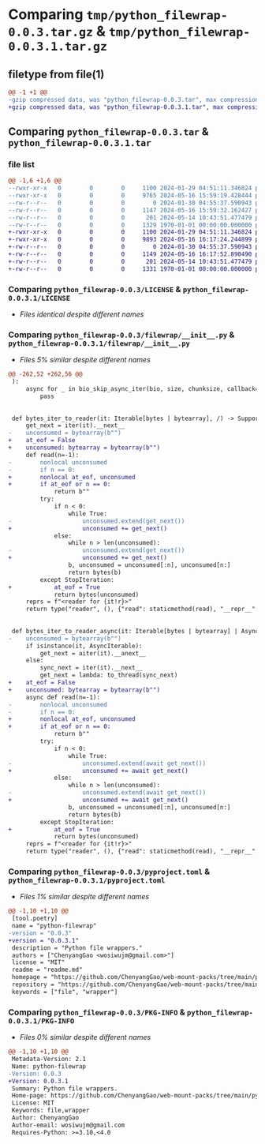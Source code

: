 # Comparing `tmp/python_filewrap-0.0.3.tar.gz` & `tmp/python_filewrap-0.0.3.1.tar.gz`

## filetype from file(1)

```diff
@@ -1 +1 @@
-gzip compressed data, was "python_filewrap-0.0.3.tar", max compression
+gzip compressed data, was "python_filewrap-0.0.3.1.tar", max compression
```

## Comparing `python_filewrap-0.0.3.tar` & `python_filewrap-0.0.3.1.tar`

### file list

```diff
@@ -1,6 +1,6 @@
--rwxr-xr-x   0        0        0     1100 2024-01-29 04:51:11.346824 python_filewrap-0.0.3/LICENSE
--rwxr-xr-x   0        0        0     9765 2024-05-16 15:59:19.428444 python_filewrap-0.0.3/filewrap/__init__.py
--rw-r--r--   0        0        0        0 2024-01-30 04:55:37.590943 python_filewrap-0.0.3/filewrap/py.typed
--rw-r--r--   0        0        0     1147 2024-05-16 15:59:32.162427 python_filewrap-0.0.3/pyproject.toml
--rw-r--r--   0        0        0      201 2024-05-14 10:43:51.477479 python_filewrap-0.0.3/readme.md
--rw-r--r--   0        0        0     1329 1970-01-01 00:00:00.000000 python_filewrap-0.0.3/PKG-INFO
+-rwxr-xr-x   0        0        0     1100 2024-01-29 04:51:11.346824 python_filewrap-0.0.3.1/LICENSE
+-rwxr-xr-x   0        0        0     9893 2024-05-16 16:17:24.244899 python_filewrap-0.0.3.1/filewrap/__init__.py
+-rw-r--r--   0        0        0        0 2024-01-30 04:55:37.590943 python_filewrap-0.0.3.1/filewrap/py.typed
+-rw-r--r--   0        0        0     1149 2024-05-16 16:17:52.890490 python_filewrap-0.0.3.1/pyproject.toml
+-rw-r--r--   0        0        0      201 2024-05-14 10:43:51.477479 python_filewrap-0.0.3.1/readme.md
+-rw-r--r--   0        0        0     1331 1970-01-01 00:00:00.000000 python_filewrap-0.0.3.1/PKG-INFO
```

### Comparing `python_filewrap-0.0.3/LICENSE` & `python_filewrap-0.0.3.1/LICENSE`

 * *Files identical despite different names*

### Comparing `python_filewrap-0.0.3/filewrap/__init__.py` & `python_filewrap-0.0.3.1/filewrap/__init__.py`

 * *Files 5% similar despite different names*

```diff
@@ -262,52 +262,56 @@
 ):
     async for _ in bio_skip_async_iter(bio, size, chunksize, callback=callback):
         pass
 
 
 def bytes_iter_to_reader(it: Iterable[bytes | bytearray], /) -> SupportsRead[bytes]:
     get_next = iter(it).__next__
-    unconsumed = bytearray(b"")
+    at_eof = False
+    unconsumed: bytearray = bytearray(b"")
     def read(n=-1):
-        nonlocal unconsumed
-        if n == 0:
+        nonlocal at_eof, unconsumed
+        if at_eof or n == 0:
             return b""
         try:
             if n < 0:
                 while True:
-                    unconsumed.extend(get_next())
+                    unconsumed += get_next()
             else:
                 while n > len(unconsumed):
-                    unconsumed.extend(get_next())
+                    unconsumed += get_next()
                 b, unconsumed = unconsumed[:n], unconsumed[n:]
                 return bytes(b)
         except StopIteration:
+            at_eof = True
             return bytes(unconsumed)
     reprs = f"<reader for {it!r}>"
     return type("reader", (), {"read": staticmethod(read), "__repr__": staticmethod(lambda: reprs)})()
 
 
 def bytes_iter_to_reader_async(it: Iterable[bytes | bytearray] | AsyncIterable[bytes | bytearray], /) -> SupportsRead[bytes]:
-    unconsumed = bytearray(b"")
     if isinstance(it, AsyncIterable):
         get_next = aiter(it).__anext__
     else:
         sync_next = iter(it).__next__
         get_next = lambda: to_thread(sync_next)
+    at_eof = False
+    unconsumed: bytearray = bytearray(b"")
     async def read(n=-1):
-        nonlocal unconsumed
-        if n == 0:
+        nonlocal at_eof, unconsumed
+        if at_eof or n == 0:
             return b""
         try:
             if n < 0:
                 while True:
-                    unconsumed.extend(await get_next())
+                    unconsumed += await get_next()
             else:
                 while n > len(unconsumed):
-                    unconsumed.extend(await get_next())
+                    unconsumed += await get_next()
                 b, unconsumed = unconsumed[:n], unconsumed[n:]
                 return bytes(b)
         except StopIteration:
+            at_eof = True
             return bytes(unconsumed)
     reprs = f"<reader for {it!r}>"
     return type("reader", (), {"read": staticmethod(read), "__repr__": staticmethod(lambda: reprs)})()
```

### Comparing `python_filewrap-0.0.3/pyproject.toml` & `python_filewrap-0.0.3.1/pyproject.toml`

 * *Files 1% similar despite different names*

```diff
@@ -1,10 +1,10 @@
 [tool.poetry]
 name = "python-filewrap"
-version = "0.0.3"
+version = "0.0.3.1"
 description = "Python file wrappers."
 authors = ["ChenyangGao <wosiwujm@gmail.com>"]
 license = "MIT"
 readme = "readme.md"
 homepage = "https://github.com/ChenyangGao/web-mount-packs/tree/main/python-module/python-filewrap"
 repository = "https://github.com/ChenyangGao/web-mount-packs/tree/main/python-module/python-filewrap"
 keywords = ["file", "wrapper"]
```

### Comparing `python_filewrap-0.0.3/PKG-INFO` & `python_filewrap-0.0.3.1/PKG-INFO`

 * *Files 0% similar despite different names*

```diff
@@ -1,10 +1,10 @@
 Metadata-Version: 2.1
 Name: python-filewrap
-Version: 0.0.3
+Version: 0.0.3.1
 Summary: Python file wrappers.
 Home-page: https://github.com/ChenyangGao/web-mount-packs/tree/main/python-module/python-filewrap
 License: MIT
 Keywords: file,wrapper
 Author: ChenyangGao
 Author-email: wosiwujm@gmail.com
 Requires-Python: >=3.10,<4.0
```

